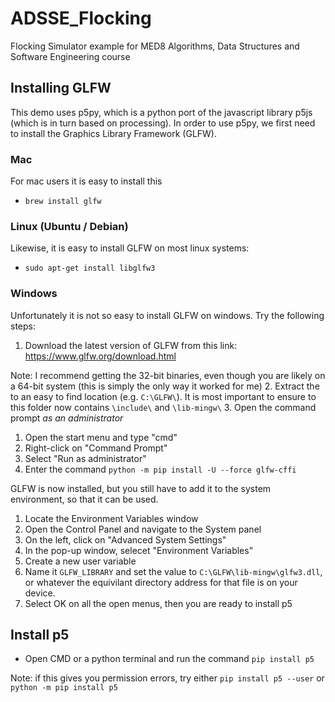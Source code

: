 # ADSSE_Flocking
Flocking Simulator example for MED8 Algorithms, Data Structures and Software Engineering course

## Installing GLFW
This demo uses p5py, which is a python port of the javascript library p5js (which is in turn based on processing).
In order to use p5py, we first need to install the Graphics Library Framework (GLFW).

### Mac
For mac users it is easy to install this 
* `brew install glfw`

### Linux (Ubuntu / Debian)
Likewise, it is easy to install GLFW on most linux systems:
* `sudo apt-get install libglfw3`

### Windows
Unfortunately it is not so easy to install GLFW on windows. Try the following steps:
1. Download the latest version of GLFW from this link: https://www.glfw.org/download.html

 Note: I recommend getting the 32-bit binaries, even though you are likely on a 64-bit system (this is simply the only way it worked for me)
2. Extract the to an easy to find location (e.g. `C:\GLFW\`). It is most important to ensure to this folder now contains `\include\` and `\lib-mingw\`
3. Open the command prompt *as an administrator*
 1. Open the start menu and type "cmd"
 2. Right-click on "Command Prompt"
 3. Select "Run as administrator"
4. Enter the command `python -m pip install -U --force glfw-cffi`

GLFW is now installed, but you still have to add it to the system environment, so that it can be used.
1. Locate the Environment Variables window
 1. Open the Control Panel and navigate to the System panel
 2. On the left, click on "Advanced System Settings"
 3. In the pop-up window, selecet "Environment Variables"
2. Create a new user variable
3. Name it `GLFW_LIBRARY` and set the value to `C:\GLFW\lib-mingw\glfw3.dll`, or whatever the equivilant directory address for that file is on your device.
4. Select OK on all the open menus, then you are ready to install p5

## Install p5
* Open CMD or a python terminal and run the command `pip install p5`

 Note: if this gives you permission errors, try either `pip install p5 --user` or `python -m pip install p5`
